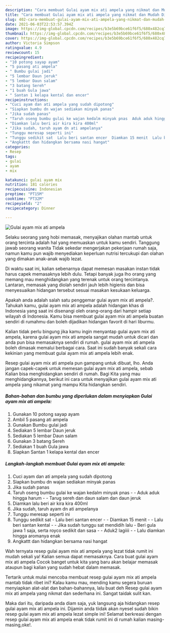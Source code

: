 ```yaml
---
description: "Cara membuat Gulai ayam mix ati ampela yang nikmat dan Mudah Dibuat"
title: "Cara membuat Gulai ayam mix ati ampela yang nikmat dan Mudah Dibuat"
slug: 402-cara-membuat-gulai-ayam-mix-ati-ampela-yang-nikmat-dan-mudah-dibuat
date: 2021-06-03T22:53:57.394Z
image: https://img-global.cpcdn.com/recipes/b3e5b69bce61f6f5/680x482cq70/gulai-ayam-mix-ati-ampela-foto-resep-utama.jpg
thumbnail: https://img-global.cpcdn.com/recipes/b3e5b69bce61f6f5/680x482cq70/gulai-ayam-mix-ati-ampela-foto-resep-utama.jpg
cover: https://img-global.cpcdn.com/recipes/b3e5b69bce61f6f5/680x482cq70/gulai-ayam-mix-ati-ampela-foto-resep-utama.jpg
author: Victoria Simpson
ratingvalue: 4.9
reviewcount: 15
recipeingredient:
- "10 potong sayap ayam"
- "5 pasang ati ampela"
- " Bumbu gulai jadi"
- "5 lembar Daun jeruk"
- "5 lembar Daun salam"
- "3 batang Sereh"
- "1 buah Gula jawa"
- " Santan 1 kelapa kental dan encer"
recipeinstructions:
- "Cuci ayam dan ati ampela yang sudah dipotong"
- "Siapkan bumbu dn wajan sediakan minyak panas"
- "Jika sudah panas"
- "Taruh oseng bumbu gulai ke wajan kedalm minyak pnas  Aduk aduk hingga harum  Tarug sereh dan daun salam dan daun jeruk"
- "Diamkan lalu beri air kira kira 400ml"
- "Jika sudah, taruh ayam dn ati ampelanya"
- "Tunggu meresap seperti ini"
- "Tunggu sedikit sat  Lalu beri santan encer  Diamkan 15 menit  Lalu beri santan kental   Jika sudah tunggu sat mendidih lalu Beri gula jawa 1 saja, serta royco sedikit dan sasa  Aduk2 lagiiii  Lalu diamkan hingga aromanya enak"
- "Angkattt dan hidangkan bersama nasi hangat"
categories:
- Resep
tags:
- gulai
- ayam
- mix

katakunci: gulai ayam mix 
nutrition: 181 calories
recipecuisine: Indonesian
preptime: "PT15M"
cooktime: "PT32M"
recipeyield: "2"
recipecategory: Dinner

---
```



![Gulai ayam mix ati ampela](https://img-global.cpcdn.com/recipes/b3e5b69bce61f6f5/680x482cq70/gulai-ayam-mix-ati-ampela-foto-resep-utama.jpg)

Selaku seorang yang hobi memasak, menyajikan olahan mantab untuk orang tercinta adalah hal yang memuaskan untuk kamu sendiri. Tanggung jawab seorang  wanita Tidak sekedar mengerjakan pekerjaan rumah saja, namun kamu pun wajib menyediakan keperluan nutrisi tercukupi dan olahan yang dimakan anak-anak wajib lezat.

Di waktu  saat ini, kalian sebenarnya dapat memesan masakan instan tidak harus capek memasaknya lebih dulu. Tetapi banyak juga lho orang yang memang mau menghidangkan yang terenak untuk orang tercintanya. Lantaran, memasak yang diolah sendiri jauh lebih higienis dan bisa menyesuaikan hidangan tersebut sesuai masakan kesukaan keluarga. 



Apakah anda adalah salah satu penggemar gulai ayam mix ati ampela?. Tahukah kamu, gulai ayam mix ati ampela adalah hidangan khas di Indonesia yang saat ini disenangi oleh orang-orang dari hampir setiap wilayah di Indonesia. Kamu bisa membuat gulai ayam mix ati ampela buatan sendiri di rumahmu dan boleh dijadikan hidangan favorit di hari liburmu.

Kalian tidak perlu bingung jika kamu ingin menyantap gulai ayam mix ati ampela, karena gulai ayam mix ati ampela sangat mudah untuk dicari dan anda pun bisa memasaknya sendiri di rumah. gulai ayam mix ati ampela boleh dimasak memalui berbagai cara. Saat ini sudah banyak sekali cara kekinian yang membuat gulai ayam mix ati ampela lebih enak.

Resep gulai ayam mix ati ampela pun gampang untuk dibuat, lho. Anda jangan capek-capek untuk memesan gulai ayam mix ati ampela, sebab Kalian bisa menghidangkan sendiri di rumah. Bagi Kita yang mau menghidangkannya, berikut ini cara untuk menyajikan gulai ayam mix ati ampela yang nikamat yang mampu Kita hidangkan sendiri.

<!--inarticleads1-->

##### Bahan-bahan dan bumbu yang diperlukan dalam menyiapkan Gulai ayam mix ati ampela:

1. Gunakan 10 potong sayap ayam
1. Ambil 5 pasang ati ampela
1. Gunakan  Bumbu gulai jadi
1. Sediakan 5 lembar Daun jeruk
1. Sediakan 5 lembar Daun salam
1. Gunakan 3 batang Sereh
1. Sediakan 1 buah Gula jawa
1. Siapkan  Santan 1 kelapa kental dan encer




<!--inarticleads2-->

##### Langkah-langkah membuat Gulai ayam mix ati ampela:

1. Cuci ayam dan ati ampela yang sudah dipotong
1. Siapkan bumbu dn wajan sediakan minyak panas
1. Jika sudah panas
1. Taruh oseng bumbu gulai ke wajan kedalm minyak pnas -  - Aduk aduk hingga harum -  - Tarug sereh dan daun salam dan daun jeruk
1. Diamkan lalu beri air kira kira 400ml
1. Jika sudah, taruh ayam dn ati ampelanya
1. Tunggu meresap seperti ini
1. Tunggu sedikit sat  - Lalu beri santan encer -  - Diamkan 15 menit -  - Lalu beri santan kental  -  - Jika sudah tunggu sat mendidih lalu - Beri gula jawa 1 saja, serta royco sedikit dan sasa -  - Aduk2 lagiiii -  - Lalu diamkan hingga aromanya enak
1. Angkattt dan hidangkan bersama nasi hangat




Wah ternyata resep gulai ayam mix ati ampela yang lezat tidak rumit ini mudah sekali ya! Kalian semua dapat memasaknya. Cara buat gulai ayam mix ati ampela Cocok banget untuk kita yang baru akan belajar memasak ataupun bagi kalian yang sudah hebat dalam memasak.

Tertarik untuk mulai mencoba membuat resep gulai ayam mix ati ampela mantab tidak ribet ini? Kalau kamu mau, mending kamu segera buruan menyiapkan alat-alat dan bahan-bahannya, lalu buat deh Resep gulai ayam mix ati ampela yang nikmat dan sederhana ini. Sangat taidak sulit kan. 

Maka dari itu, daripada anda diam saja, yuk langsung aja hidangkan resep gulai ayam mix ati ampela ini. Dijamin anda tiidak akan nyesel sudah bikin resep gulai ayam mix ati ampela lezat simple ini! Selamat berkreasi dengan resep gulai ayam mix ati ampela enak tidak rumit ini di rumah kalian masing-masing,oke!.

